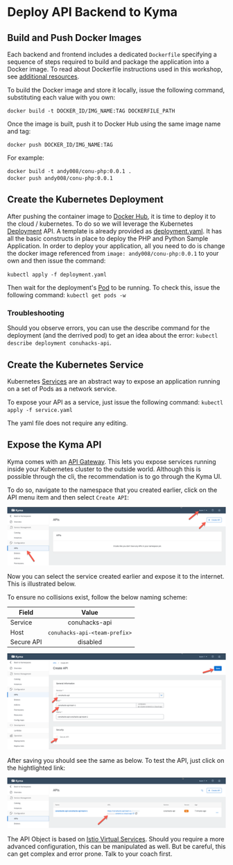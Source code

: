 # Deploy API Backend to Kyma

## Build and Push Docker Images

Each backend and frontend includes a dedicated `Dockerfile` specifying a sequence of steps required to build and package the application into a Docker image. To read about Dockerfile instructions used in this workshop, see [additional resources](../../additional-resources/DOCKER.md).

To build the Docker image and store it locally, issue the following command, substituting each value with you own:
```
docker build -t DOCKER_ID/IMG_NAME:TAG DOCKERFILE_PATH
```

Once the image is built, push it to Docker Hub using the same image name and tag:
```
docker push DOCKER_ID/IMG_NAME:TAG
```

For example:
```
docker build -t andy008/conu-php:0.0.1 .
docker push andy008/conu-php:0.0.1
```

## Create the Kubernetes Deployment 

After pushing the container image to [Docker Hub](https://hub.docker.com/), it is time to deploy it to the cloud / kubernetes. To do so we will leverage the Kubernetes [Deployment](https://kubernetes.io/docs/concepts/workloads/controllers/deployment/) API. A template is already provided as [deployment.yaml](deployment.yaml). It has all the basic constructs in place to deploy the PHP and Python Sample Application. In order to deploy your application, all you need to do is change the docker image referenced from `image: andy008/conu-php:0.0.1` to your own and then issue the command:

`kubectl apply -f deployment.yaml`

Then wait for the deployment's [Pod](https://kubernetes.io/docs/concepts/workloads/pods/pod/) to be running. To check this, issue the following command: `kubectl get pods -w`

### Troubleshooting

Should you observe errors, you can use the describe command for the deployment (and the derrived pod) to get an idea about the error: `kubectl describe deployment conuhacks-api`.


## Create the Kubernetes Service

Kubernetes [Services](https://kubernetes.io/docs/concepts/services-networking/service/) are an abstract way to expose an application running on a set of Pods as a network service. 

To expose your API as a service, just issue the following command: `kubectl apply -f service.yaml`

The yaml file does not require any editing.

## Expose the Kyma API

Kyma comes with an [API Gateway](https://kyma-project.io/docs/components/api-gateway/). This lets you expose services running inside your Kubernetes cluster to the outside world. Although this is possible through the cli, the recommendation is to go through the Kyma UI. 

To do so, navigate to the namespace that you created earlier, click on the API menu item and then select `Create API`:

![create api step 1](../assets/create-api-1.png)

Now you can select the service created earlier and expose it to the internet. This is illustrated below. 

To ensure no collisions exist, follow the below naming scheme:

| Field         | Value           |
| ------------- |:-----------------------------------------:| 
| Service      | conuhacks-api      |
| Host | `conuhacks-api-<team-prefix>` | 
| Secure API | disabled |

![create api step 2](../assets/create-api-2.png)

After saving you should see the same as below. To test the API, just click on the hightlighted link:

![create api step 3](../assets/create-api-3.png)


The API Object is based on [Istio Virtual Services](https://istio.io/docs/reference/config/networking/virtual-service). Should you require a more advanced configuration, this can be manipulated as well. But be careful, this can get complex and error prone. Talk to your coach first.